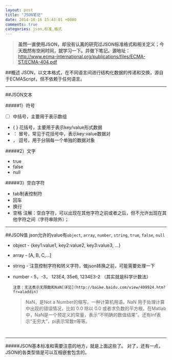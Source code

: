 ```yaml
---
layout: post
title: "JSON笔记"
date: 2014-10-16 15:43:01 +0800
comments: true
categories: json,标准,格式
---
```



>**虽然一直使用JSON，却没有认真的研究过JSON标准格式和相关定义；今天既然有空闲时间，就学习一下。并做下笔记。源地址：**<http://www.ecma-international.org/publications/files/ECMA-ST/ECMA-404.pdf><!--more-->


##概述
JSON，以文本格式，在不同语言间进行结构化数据的传递和交换，源自于ECMAScript，但不依赖于任何语言。

---------


##JSON文本

#####1）符号
* [ ] 中括号，主要用于表示数组
* { } 花括号，主要用于表示key/value形式数据
*  ： 冒号，常见于花括号中，表示key:value数据对
*  ， 逗号，用于分隔每一个单独的数据对象  

#####2）文字
* true
* false
* null

#####3）空白字符
* tab制表控制符
* 回车
* 换行
* 空格
注解：空白字符，可以出现在其他字符之前或者之后，但不允许出现在其他字符之间（字符串除外）；

--------

##JSON值
json允许的value有`object`, `array`, `number`, `string`, `true`, `false`, `null`

* object - {key1:value1, key2:value2, key3:value3, ...}
* array  - [A, B, C,...]
* string - 注意控制字符和转义字符，做json转换之前，可能需要处理一下
* number - 5，-3， 123E4, 35e6, 1234E3-2 （其实就是科学计数法）

   ```注意：无法表示无限数和NaN[详见](http://baike.baidu.com/view/409924.htm?fr=aladdin)```
   
   >NaN，是Not a Number的缩写。一种计算机用语。NaN 用于处理计算中出现的错误情况，比如 0.0 除以 0.0 或者求负数的平方根。在Matlab中，NaN是一个预定义的常量，表示“不明确的数值结果”。还有Inf表示“无穷大”，pi表示常数π等等。
   ```
   
   
----------

#####JSON基本标准和需要注意的地方，就是上面这些了。 对了，还有一点，JSON的各类型值是可以互相嵌套包含的。
   